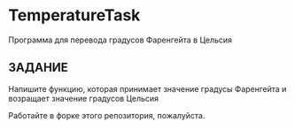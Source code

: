 # TemperatureTask
Программа для перевода градусов Фаренгейта в Цельсия


ЗАДАНИЕ
---------
Напишите функцию, которая принимает значение градусы Фаренгейта и возращает значение градусов Цельсия

Работайте в форке этого репозитория, пожалуйста. 
